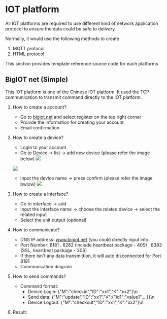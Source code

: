 # IOT platform
All IOT platforms are required to use different kind of network application protocol to ensure the data could be safe to delivery.

Normally, it would use the following methods to create 
1. MQTT protocol 
2. HTML protocol 

This section provides template reference source code for each platforms

## BigIOT net (Simple)
This IOT platform is one of the Chinese IOT platform. It used the TCP communication to transmit command directly to the IOT platform.

1. How to create a account?
   - Go to [bigiot.net][link-bigiot] and select register on the top right corner
   - Proivde the information for creating your account
   - Email confirmation
3. How to create a device?
   - Login to your account
   - Go to Device -> list -> add new device (please refer the image below)
   ![][link-device]
   
   ![][link-device2]
   - input the device name -> press confirm (please refer the image bwlow)
   ![][link-device3]
4. How to create a interface?
   - Go to interface -> add
   - Input the interface name -> choose the related device -> select the related input 
   - Select the unit output (optional)
5. How to communicate?
   - DNS IP address: www.bigiot.net (you could directly input into 
   - Port Number: 8181 . 8282 (include heartbeat package - 40S) , 8383 (SSL, heartbeat package - 30S)
   - If there isn't any data transmittion, it will auto disconnected for Port 8181
   - Communication diagram
6. How to send commands?
   - Command format:
        - Device Login: {"M":"checkin","ID":"xx1","K":"xx2"}\n
        - Send data: {"M":"update","ID":"xx1","V":{"id1":"value1",...}}\n
        - Device Logout: {"M":"checkout","ID":"xx1","K":"xx2"}\n
7. Result:

[link-bigiot]: https://www.bigiot.net/
[link-device]: https://github.com/ronpang/WIZnet-HK_Ron/blob/main/IOT%20platform/img/bigiot%20device%201.PNG
[link-device2]: https://github.com/ronpang/WIZnet-HK_Ron/blob/main/IOT%20platform/img/bigiot%20Device%202.PNG
[link-device3]: https://github.com/ronpang/WIZnet-HK_Ron/blob/main/IOT%20platform/img/bigiot%20Device%203.PNG

